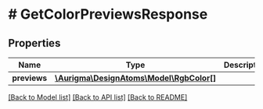 # # GetColorPreviewsResponse

## Properties

Name | Type | Description | Notes
------------ | ------------- | ------------- | -------------
**previews** | [**\Aurigma\DesignAtoms\Model\RgbColor[]**](RgbColor.md) |  | [optional]

[[Back to Model list]](../../README.md#models) [[Back to API list]](../../README.md#endpoints) [[Back to README]](../../README.md)
